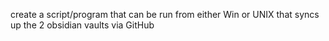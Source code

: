 create a script/program that can be run from either Win or UNIX that syncs up the 2 obsidian vaults via GitHub
